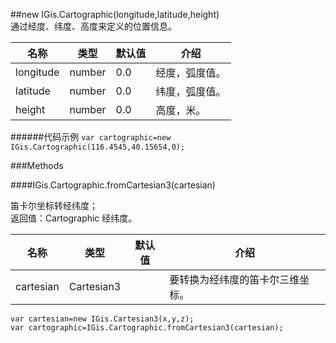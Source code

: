 ##new IGis.Cartographic(longitude,latitude,height)  
通过经度、纬度、高度来定义的位置信息。  
  
名称|类型|默认值|介绍  
-|-|-|-   
longitude| number|0.0 |经度，弧度值。  
latitude| number |0.0 |纬度，弧度值。  
height |number |0.0 |高度，米。    
  
######代码示例
`var cartographic=new IGis.Cartographic(116.4545,40.15654,0);` 
  
###Methods  
  
####IGis.Cartographic.fromCartesian3(cartesian)  
  
笛卡尔坐标转经纬度；  
返回值：Cartographic 经纬度。  
  
名称|类型|默认值|介绍  
-|-|-|-   
cartesian| Cartesian3| |要转换为经纬度的笛卡尔三维坐标。  
  
    var cartesian=new IGis.Cartesian3(x,y,z);   
    var cartographic=IGis.Cartographic.fromCartesian3(cartesian);
      
